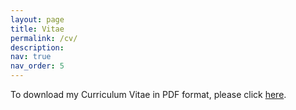 ```yaml
---
layout: page
title: Vitae
permalink: /cv/
description:
nav: true
nav_order: 5
---
```


<!-- ![CV of Huanzhuo Wu](assets/pdf/CV_HuanzhuoWu.pdf){: width="250" } -->

To download my Curriculum Vitae in PDF format, please click [here](/assets/pdf/CV_Huanzhuo_Wu.pdf).

<object data="/assets/pdf/CV_Huanzhuo_Wu.pdf" width="1000" height="1000" type='application/pdf'></object>